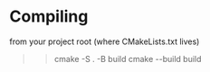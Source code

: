 # Compiling

from your project root (where CMakeLists.txt lives)

>> cmake -S . -B build
>> cmake --build build
